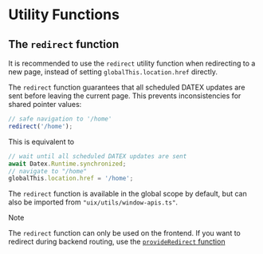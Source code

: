 # Utility Functions

## The `redirect` function

It is recommended to use the `redirect` utility function when redirecting to a new page, instead of setting `globalThis.location.href` directly.

The `redirect` function guarantees that all scheduled DATEX updates are sent before leaving the current page. This prevents inconsistencies for shared pointer values:

```ts
// safe navigation to '/home'
redirect('/home'); 
```

This is equivalent to
```ts
// wait until all scheduled DATEX updates are sent
await Datex.Runtime.synchronized; 
// navigate to "/home"
globalThis.location.href = '/home';
```

The `redirect` function is available in the global scope by default, but can also be imported from `"uix/utils/window-apis.ts"`.

> [!NOTE]
> The `redirect` function can only be used on the frontend. If you want to redirect during backend routing, use the [`provideRedirect` function](./05%20Entrypoints%20and%20Routing#redirects)
